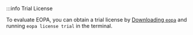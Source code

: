 <!-- markdownlint-disable MD041 -->
:::info Trial License

To evaluate EOPA, you can obtain a trial license by
[Downloading `eopa`](/enterprise-opa/how-to/install) and running
`eopa license trial` in the terminal.
